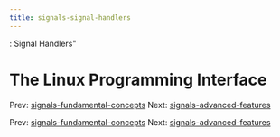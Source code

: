 ```yaml
---
title: signals-signal-handlers
---
```


: Signal Handlers"

# The Linux Programming Interface

Prev:
[signals-fundamental-concepts](signals-fundamental-concepts.md)
Next:
[signals-advanced-features](signals-advanced-features.md)

Prev:
[signals-fundamental-concepts](signals-fundamental-concepts.md)
Next:
[signals-advanced-features](signals-advanced-features.md)
